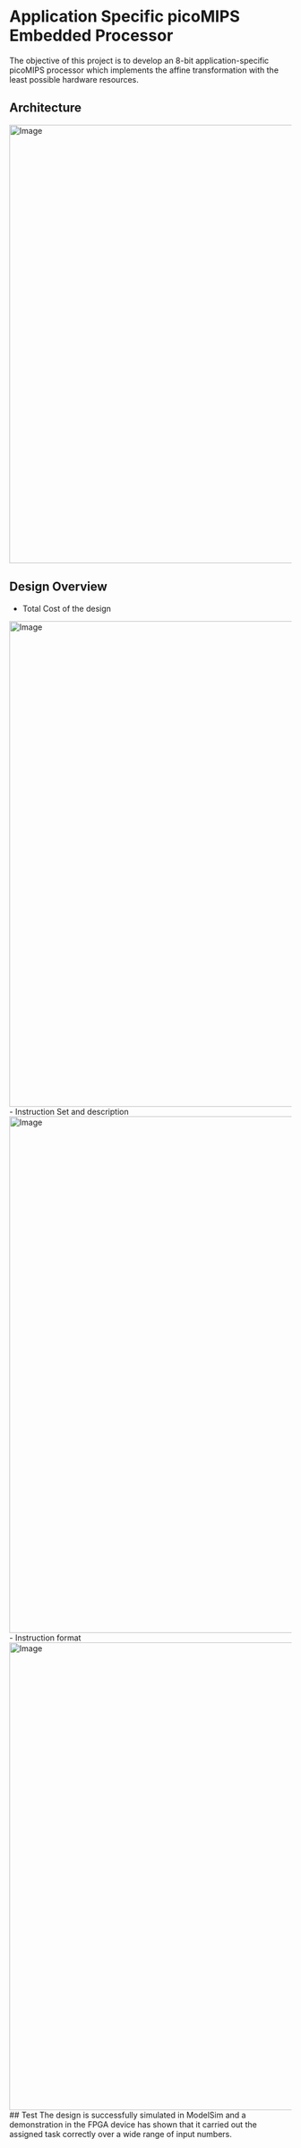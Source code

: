 # Application Specific picoMIPS Embedded Processor
The objective of this project is to develop an 8-bit application-specific picoMIPS processor which implements the affine transformation
with the least possible hardware resources.

## Architecture

<img width="781" alt="Image" src="https://github.com/user-attachments/assets/d69934cc-f575-428c-b377-5265eb58a7d9" />

## Design Overview
- Total Cost of the design
<img width="865" alt="Image" src="https://github.com/user-attachments/assets/045c3000-a9d2-4ba8-815e-fe1bc4892d75" />
- Instruction Set and description

<img width="920" alt="Image" src="https://github.com/user-attachments/assets/b2704a04-b084-4e59-b8db-f6080ad2b995" />
- Instruction format

<img width="833" alt="Image" src="https://github.com/user-attachments/assets/c8059e3e-03f7-4660-a09a-f16c4eb259ff" />
## Test
The design is successfully simulated in ModelSim and a demonstration in the FPGA device has shown that it carried out the assigned 
task correctly over a wide range of input numbers.
